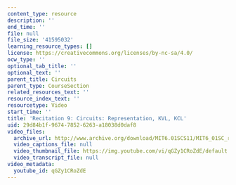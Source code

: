 ```yaml
---
content_type: resource
description: ''
end_time: ''
file: null
file_size: '41595032'
learning_resource_types: []
license: https://creativecommons.org/licenses/by-nc-sa/4.0/
ocw_type: ''
optional_tab_title: ''
optional_text: ''
parent_title: Circuits
parent_type: CourseSection
related_resources_text: ''
resource_index_text: ''
resourcetype: Video
start_time: ''
title: 'Recitation 9: Circuits: Representation, KVL, KCL'
uid: 29d84b1f-9674-7852-6263-a18038d0daf8
video_files:
  archive_url: http://www.archive.org/download/MIT6.01SCS11/MIT6_01SC_rec9_300k.mp4
  video_captions_file: null
  video_thumbnail_file: https://img.youtube.com/vi/qGZy1CRoZdE/default.jpg
  video_transcript_file: null
video_metadata:
  youtube_id: qGZy1CRoZdE
---
```

